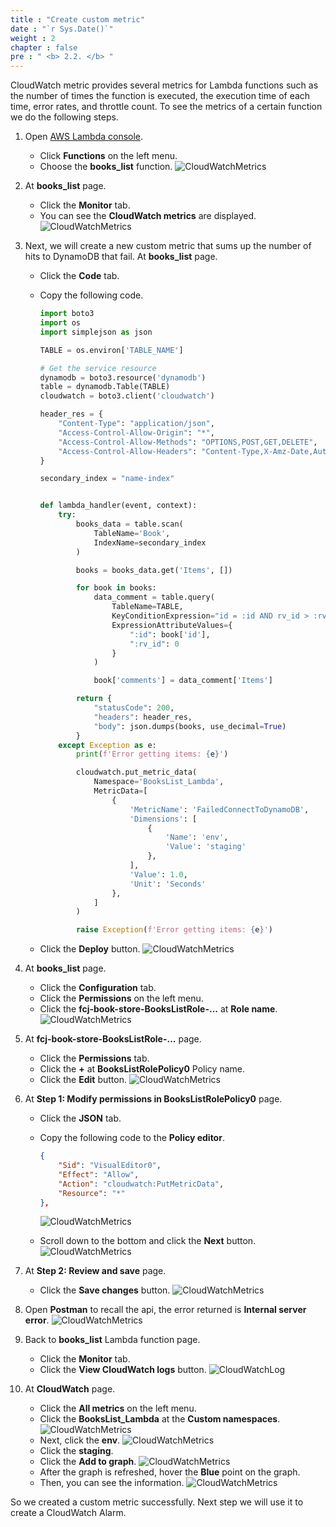 ```yaml
---
title : "Create custom metric"
date : "`r Sys.Date()`"
weight : 2
chapter : false
pre : " <b> 2.2. </b> "
---
```


CloudWatch metric provides several metrics for Lambda functions such as the number of times the function is executed, the execution time of each time, error rates, and throttle count. To see the metrics of a certain function we do the following steps.

1. Open [AWS Lambda console](https://us-east-1.console.aws.amazon.com/lambda/home?region=us-east-1#/functions).
    - Click **Functions** on the left menu.
    - Choose the **books_list** function.
      ![CloudWatchMetrics](/images/temp/1/5.png?width=90pc)

2. At **books_list** page.
    - Click the **Monitor** tab.
    - You can see the **CloudWatch metrics** are displayed.
      ![CloudWatchMetrics](/images/temp/1/12.png?width=90pc)

3. Next, we will create a new custom metric that sums up the number of hits to DynamoDB that fail. At **books_list** page.
    - Click the **Code** tab.
    - Copy the following code.

      ```python
      import boto3
      import os
      import simplejson as json

      TABLE = os.environ['TABLE_NAME']

      # Get the service resource
      dynamodb = boto3.resource('dynamodb')
      table = dynamodb.Table(TABLE)
      cloudwatch = boto3.client('cloudwatch')

      header_res = {
          "Content-Type": "application/json",
          "Access-Control-Allow-Origin": "*",
          "Access-Control-Allow-Methods": "OPTIONS,POST,GET,DELETE",
          "Access-Control-Allow-Headers": "Content-Type,X-Amz-Date,Authorization,X-Api-Key,X-Amz-Security-Token",
      }

      secondary_index = "name-index"


      def lambda_handler(event, context):
          try:
              books_data = table.scan(
                  TableName='Book',
                  IndexName=secondary_index
              )

              books = books_data.get('Items', [])

              for book in books:
                  data_comment = table.query(
                      TableName=TABLE,
                      KeyConditionExpression="id = :id AND rv_id > :rv_id",
                      ExpressionAttributeValues={
                          ":id": book['id'],
                          ":rv_id": 0
                      }
                  )

                  book['comments'] = data_comment['Items']

              return {
                  "statusCode": 200,
                  "headers": header_res,
                  "body": json.dumps(books, use_decimal=True)
              }
          except Exception as e:
              print(f'Error getting items: {e}')

              cloudwatch.put_metric_data(
                  Namespace='BooksList_Lambda',
                  MetricData=[
                      {
                          'MetricName': 'FailedConnectToDynamoDB',
                          'Dimensions': [
                              {
                                  'Name': 'env',
                                  'Value': 'staging'
                              },
                          ],
                          'Value': 1.0,
                          'Unit': 'Seconds'
                      },
                  ]
              )

              raise Exception(f'Error getting items: {e}')
      ```

    - Click the **Deploy** button.
      ![CloudWatchMetrics](/images/temp/1/13.png?width=90pc)

4. At **books_list** page.
    - Click the **Configuration** tab.
    - Click the **Permissions** on the left menu.
    - Click the **fcj-book-store-BooksListRole-...** at **Role name**.
      ![CloudWatchMetrics](/images/temp/1/14.png?width=90pc)

5. At **fcj-book-store-BooksListRole-...** page.
    - Click the **Permissions** tab.
    - Click the **+** at **BooksListRolePolicy0** Policy name.
    - Click the **Edit** button.
      ![CloudWatchMetrics](/images/temp/1/15.png?width=90pc)

6. At **Step 1: Modify permissions in BooksListRolePolicy0** page.
    - Click the **JSON** tab.
    - Copy the following code to the **Policy editor**.

      ```json
      {
          "Sid": "VisualEditor0",
          "Effect": "Allow",
          "Action": "cloudwatch:PutMetricData",
          "Resource": "*"
      },
      ```

      ![CloudWatchMetrics](/images/temp/1/16.png?width=90pc)
    - Scroll down to the bottom and click the **Next** button.
      ![CloudWatchMetrics](/images/temp/1/17.png?width=90pc)

7. At **Step 2: Review and save** page.
    - Click the **Save changes** button.
      ![CloudWatchMetrics](/images/temp/1/18.png?width=90pc)

8. Open **Postman** to recall the api, the error returned is **Internal server error**.
    ![CloudWatchMetrics](/images/temp/1/9.png?width=90pc)

9. Back to **books_list** Lambda function page.
    - Click the **Monitor** tab.
    - Click the **View CloudWatch logs** button.
      ![CloudWatchLog](/images/temp/1/6.png?width=90pc)

10. At **CloudWatch** page.
    - Click the **All metrics** on the left menu.
    - Click the **BooksList_Lambda** at the **Custom namespaces**.
      ![CloudWatchMetrics](/images/temp/1/19.png?width=90pc)
    - Next, click the **env**.
      ![CloudWatchMetrics](/images/temp/1/20.png?width=90pc)
    - Click the **staging**.
    - Click the **Add to graph**.
      ![CloudWatchMetrics](/images/temp/1/21.png?width=90pc)
    - After the graph is refreshed, hover the **Blue** point on the graph.
    - Then, you can see the information.
      ![CloudWatchMetrics](/images/temp/1/22.png?width=90pc)

So we created a custom metric successfully. Next step we will use it to create a CloudWatch Alarm.

